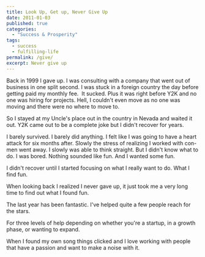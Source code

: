 ```yaml
---
title: Look Up, Get up, Never Give Up
date: 2011-01-03
published: true
categories:
  - "Success & Prosperity"
tags:
  - success
  - fulfilling-life
permalink: /give/
excerpt: Never give up
---
```

Back in 1999 I gave up. I was consulting with a company that went out of business in one split second. I was stuck in a foreign country the day before getting paid my monthly fee.  It sucked. Plus it was right before Y2K and no one was hiring for projects. Hell, I couldn't even move as no one was moving and there were no where to move to.

So I stayed at my Uncle's place out in the country in Nevada and waited it out. Y2K came out to be a complete joke but I didn't recover for years.

I barely survived. I barely did anything. I felt like I was going to have a heart attack for six months after. Slowly the stress of realizing I worked with con-men went away. I slowly was able to think straight. But I didn't know what to do. I was bored. Nothing sounded like fun. And I wanted some fun.

I didn't recover until I started focusing on what I really want to do. What I find fun.

When looking back I realized I never gave up, it just took me a very long time to find out what I found fun.

The last year has been fantastic. I've helped quite a few people reach for the stars.

For three levels of help depending on whether you're a startup, in a growth phase, or wanting to expand.

When I found my own song things clicked and I love working with people that have a passion and want to make a noise with it.